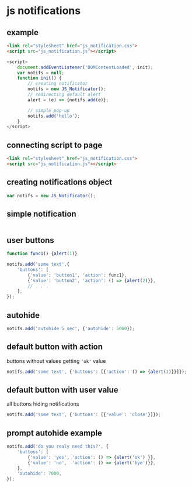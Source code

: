 # js notifications

## example

```html
<link rel="stylesheet" href="js_notification.css">
<script src="js_notification.js"></script>
```
```js
<script>
	document.addEventListener('DOMContentLoaded', init);
	var notifs = null;
	function init() {
		// creating notificator
		notifs = new JS_Notificator();
		// redirecting default alert
		alert = (e) => {notifs.add(e)};

		// simple pop-up
		notifs.add('hello');
	}
</script>

```

## connecting script to page
```html
<link rel="stylesheet" href="js_notification.css">
<script src="js_notification.js"></script>
```

## creating notifications object
```js
var notifs = new JS_Notificator();
```

## simple notification
```js

```

## user buttons
```js
function func1() {alert(1)}

notifs.add('some text',{
	'buttons': [
		{'value': 'button1', 'action': func1},
		{'value': 'button2', 'action': () => {alert(2)}},
		// . . .
	],
});
```

## autohide
```js
notifs.add('autohide 5 sec', {'autohide': 5000});
```

## default button with action
buttons without values getting `'ok'` value
```js
notifs.add('some text', {'buttons': [{'action': () => {alert(1)}}]});
```

## default button with user value
all buttons hiding notifications
```js
notifs.add('some text', {'buttons': [{'value': 'close'}]});
```

## prompt autohide example
```js
notifs.add('do you realy need this?', {
	'buttons': [
		{'value': 'yes', 'action': () => {alert('ok') }},
		{'value': 'no',  'action': () => {alert('bye')}},
	],
	'autohide': 7000,
});
```